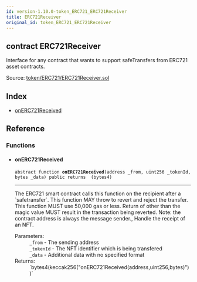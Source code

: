 ```yaml
---
id: version-1.10.0-token_ERC721_ERC721Receiver
title: ERC721Receiver
original_id: token_ERC721_ERC721Receiver
---
```


<div class="contract-doc"><div class="contract"><h2 class="contract-header"><span class="contract-kind">contract</span> ERC721Receiver</h2><p class="description">Interface for any contract that wants to support safeTransfers from ERC721 asset contracts.</p><div class="source">Source: <a href="https://github.com/OpenZeppelin/zeppelin-solidity/blob/v1.10.0/contracts/token/ERC721/ERC721Receiver.sol" target="_blank">token/ERC721/ERC721Receiver.sol</a></div></div><div class="index"><h2>Index</h2><ul><li><a href="token_ERC721_ERC721Receiver.html#onERC721Received">onERC721Received</a></li></ul></div><div class="reference"><h2>Reference</h2><div class="functions"><h3>Functions</h3><ul><li><div class="item function"><span id="onERC721Received" class="anchor-marker"></span><h4 class="name">onERC721Received</h4><div class="body"><code class="signature"><span>abstract </span>function <strong>onERC721Received</strong><span>(address _from, uint256 _tokenId, bytes _data) </span><span>public </span><span>returns  (bytes4) </span></code><hr/><div class="description"><p>The ERC721 smart contract calls this function on the recipient after a `safetransfer`. This function MAY throw to revert and reject the transfer. This function MUST use 50,000 gas or less. Return of other than the magic value MUST result in the transaction being reverted. Note: the contract address is always the message sender., Handle the receipt of an NFT.</p></div><dl><dt><span class="label-parameters">Parameters:</span></dt><dd><div><code>_from</code> - The sending address</div><div><code>_tokenId</code> - The NFT identifier which is being transfered</div><div><code>_data</code> - Additional data with no specified format</div></dd><dt><span class="label-return">Returns:</span></dt><dd>`bytes4(keccak256(&quot;onERC721Received(address,uint256,bytes)&quot;))`</dd></dl></div></div></li></ul></div></div></div>
